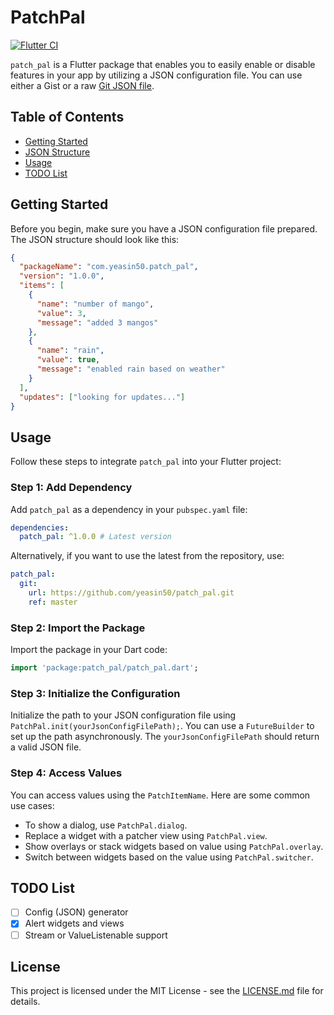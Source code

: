 # PatchPal

[![Flutter CI](https://github.com/yeasin50/patch_pal/actions/workflows/flutter_test.yaml/badge.svg)](https://github.com/yeasin50/patch_pal/actions/workflows/flutter_test.yaml)

`patch_pal` is a Flutter package that enables you to easily enable or disable features in your app by utilizing a JSON configuration file. You can use either a Gist or a raw [Git JSON file](https://github.com/yeasin50/AssetsFor_/blob/master/apps/patch_pal/test.json).

## Table of Contents

- [Getting Started](#getting-started)
- [JSON Structure](#json-structure)
- [Usage](#usage)
- [TODO List](#todo-list)

## Getting Started

Before you begin, make sure you have a JSON configuration file prepared. The JSON structure should look like this:

```json
{
  "packageName": "com.yeasin50.patch_pal",
  "version": "1.0.0",
  "items": [
    {
      "name": "number of mango",
      "value": 3,
      "message": "added 3 mangos"
    },
    {
      "name": "rain",
      "value": true,
      "message": "enabled rain based on weather"
    }
  ],
  "updates": ["looking for updates..."]
}
```

## Usage

Follow these steps to integrate `patch_pal` into your Flutter project:

### Step 1: Add Dependency

Add `patch_pal` as a dependency in your `pubspec.yaml` file:

```yaml
dependencies:
  patch_pal: ^1.0.0 # Latest version
```

Alternatively, if you want to use the latest from the repository, use:

```yaml
patch_pal:
  git:
    url: https://github.com/yeasin50/patch_pal.git
    ref: master
```

### Step 2: Import the Package

Import the package in your Dart code:

```dart
import 'package:patch_pal/patch_pal.dart';
```

### Step 3: Initialize the Configuration

Initialize the path to your JSON configuration file using `PatchPal.init(yourJsonConfigFilePath);`. You can use a `FutureBuilder` to set up the path asynchronously. The `yourJsonConfigFilePath` should return a valid JSON file.

### Step 4: Access Values

You can access values using the `PatchItemName`. Here are some common use cases:

- To show a dialog, use `PatchPal.dialog`.
- Replace a widget with a patcher view using `PatchPal.view`.
- Show overlays or stack widgets based on value using `PatchPal.overlay`.
- Switch between widgets based on the value using `PatchPal.switcher`.

## TODO List

- [ ] Config (JSON) generator
- [x] Alert widgets and views
- [ ] Stream or ValueListenable support

## License

This project is licensed under the MIT License - see the [LICENSE.md](LICENSE.md) file for details.
